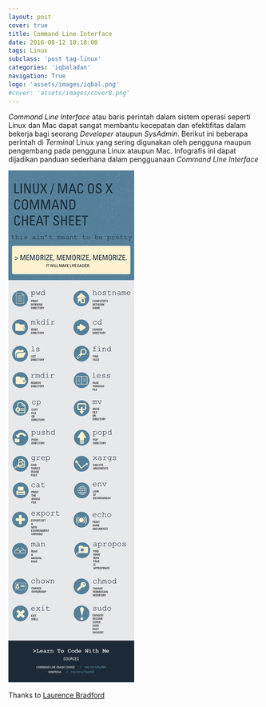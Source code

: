 ```yaml
---
layout: post
cover: true
title: Command Line Interface
date: 2016-08-12 10:18:00
tags: Linux
subclass: 'post tag-linux'
categories: 'iqbaladan'
navigation: True
logo: 'assets/images/iqbal.png'
#cover: 'assets/images/cover8.png'
---
```


*Command Line Interface* atau baris perintah dalam sistem operasi seperti Linux dan Mac dapat sangat membantu kecepatan dan efektifitas dalam bekerja bagi seorang *Developer* ataupun *SysAdmin*. Berikut ini beberapa perintah di *Terminal* Linux yang sering digunakan oleh pengguna maupun pengembang pada pengguna Linux ataupun Mac.
Infografis ini dapat dijadikan panduan sederhana dalam pengguanaan *Command Line Interface*

![Command Line Cheat Sheet](/assets/images/cli.jpg)

Thanks to [Laurence Bradford](http://learntocodewith.me/)
